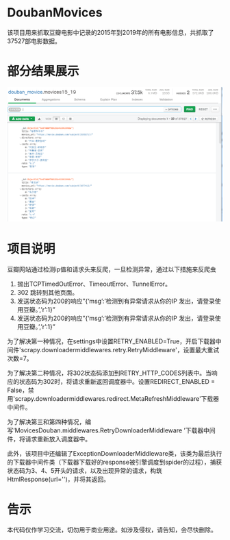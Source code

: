 # DoubanMovices
该项目用来抓取豆瓣电影中记录的2015年到2019年的所有电影信息，共抓取了37527部电影数据。

# 部分结果展示
![](https://github.com/cyhleo/DoubanMovices/blob/master/MovicesDouban/image/result.png)

# 项目说明

豆瓣网站通过检测ip值和请求头来反爬，一旦检测异常，通过以下措施来反爬虫    
1. 抛出TCPTimedOutError、TimeoutError、TunnelError。
2. 302 跳转到其他页面。
3. 发送状态码为200的响应”{‘msg’:’检测到有异常请求从你的IP 发出，请登录使用豆瓣。’,’r’:1}”
4. 发送状态码为200的响应”{‘msg’:’检测到有异常请求从你的IP 发出，请登录使用豆瓣。’,’r’:1}”

为了解决第一种情况，在settings中设置RETRY_ENABLED=True，开启下载器中间件'scrapy.downloadermiddlewares.retry.RetryMiddleware'，设置最大重试次数=7。

为了解决第二种情况，将302状态码添加到RETRY_HTTP_CODES列表中。当响应的状态码为302时，将请求重新返回调度器中。设置REDIRECT_ENABLED = False，禁用'scrapy.downloadermiddlewares.redirect.MetaRefreshMiddleware'下载器中间件。

为了解决第三和第四种情况，编写‘MovicesDouban.middlewares.RetryDownloaderMiddleware
’下载器中间件，将请求重新放入调度器中。

此外，该项目中还编辑了ExceptionDownloaderMiddleware类，该类为最后执行的下载器中间件类（下载器下载好的response被引擎调度到spider的过程），捕获状态码为3、4、5开头的请求，以及出现异常的请求，构筑HtmlResponse(url='')，并将其返回。
 
# 告示     
本代码仅作学习交流，切勿用于商业用途。如涉及侵权，请告知，会尽快删除。
